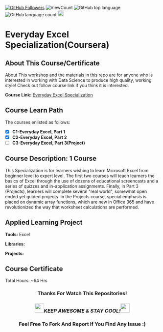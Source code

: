 <a href="https://github.com/bdfd"><img src="https://img.shields.io/github/followers/bdfd?label=Follow%20Me&logo=github" alt="GitHub Followers" /></a>
![ViewCount](<https://views.whatilearened.today/views/github/BDFD-LearningGround/Everyday-Excel-Specialization.svg?cache=remove>)
![GitHub top language](<https://img.shields.io/github/languages/top/BDFD-LearningGround/Everyday-Excel-Specialization?style=flat>)
![GitHub language count](https://img.shields.io/github/languages/count/BDFD-LearningGround/Everyday-Excel-Specialization?style=flat)
<img height=20 src="https://cdn.jsdelivr.net/gh/bdfd/Personal_Image_Repo/7.Color-Icon/Status/Done.svg" alt="bdfd" />

# Everyday Excel Specialization(Coursera)

## About This Course/Certificate

About This workshop and the materials in this repo are for anyone who is interested in working with Data Science to produce high quality, working style! Check out follow course link if you think it is interested.

**Course Link:** [Everyday Excel Specialization](https://www.coursera.org/specializations/everyday-excel?=)

## Course Learn Path

The courses enlisted as follows:

- [x] **C1-Everyday Excel, Part 1**
- [x] **C2-Everyday Excel, Part 2**
- [ ] **C3-Everyday Excel, Part 3(Project)**

## Course Description: 1 Course

This Specialization is for learners wishing to learn Microsoft Excel from beginner level to expert level.  The first two courses will teach learners the basics of Excel through the use of dozens of educational screencasts and a series of quizzes and in-application assignments.  Finally, in Part 3 (Projects), learners will complete several "real world", somewhat open ended yet guided projects.  In the Projects course, special emphasis is placed on dynamic array functions, which are new in Office 365 and have revolutionized the way that worksheet calculations are performed.

## Applied Learning Project

**Tools:** Excel

**Libraries:**  

**Projects:**  

## Course Certificate

Total Hours: ~64 Hrs

<div align="center">

### Thanks For Watch This Repositories!

### <img src="https://media.giphy.com/media/WUlplcMpOCEmTGBtBW/giphy.gif" width="30"><i>KEEP AWESOME & STAY COOL!</i><img src="https://media.giphy.com/media/WUlplcMpOCEmTGBtBW/giphy.gif" width="30">

### Feel Free To Fork And Report If You Find Any Issue :)

</div>
